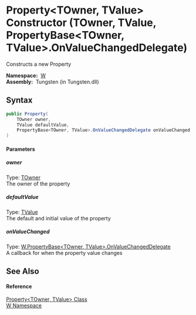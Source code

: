 Property&lt;TOwner, TValue> Constructor (TOwner, TValue, PropertyBase&lt;TOwner, TValue>.OnValueChangedDelegate)
================================================================================================================
   Constructs a new Property

  **Namespace:**  [W][1]  
  **Assembly:**  Tungsten (in Tungsten.dll)

Syntax
------

```csharp
public Property(
	TOwner owner,
	TValue defaultValue,
	PropertyBase<TOwner, TValue>.OnValueChangedDelegate onValueChanged
)
```

#### Parameters

##### *owner*
Type: [TOwner][2]  
The owner of the property

##### *defaultValue*
Type: [TValue][2]  
The default and initial value of the property

##### *onValueChanged*
Type: [W.PropertyBase&lt;TOwner, TValue>.OnValueChangedDelegate][3]  
A callback for when the property value changes


See Also
--------

#### Reference
[Property&lt;TOwner, TValue> Class][2]  
[W Namespace][1]  

[1]: ../README.md
[2]: README.md
[3]: ../PropertyBase_2_OnValueChangedDelegate/README.md